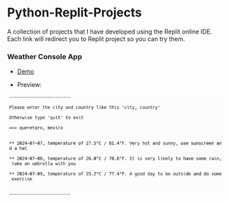 # Python-Replit-Projects

A collection of projects that I have developed using the Replit online IDE. Each link will redirect you to Replit project so you can try them.

### Weather Console App

- [Demo](https://replit.com/@danimontoyamont/Weather-Console-App#main.py)

- Preview:

![image](weather_console_app.png)
